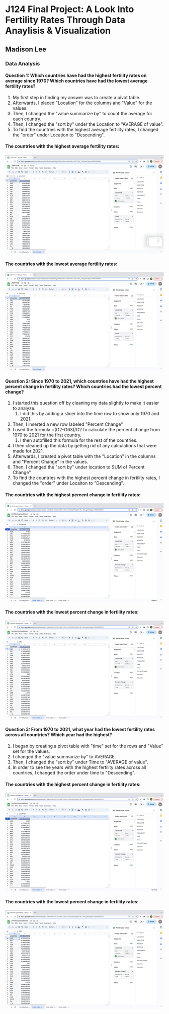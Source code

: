 # J124 Final Project: A Look Into Fertility Rates Through Data Anaylisis & Visualization 
## Madison Lee
### Data Analysis 
#### **Question 1: Which countries have had the highest fertility rates on average since 1970? Which countries have had the lowest average fertility rates?**
1. My first step in finding my answer was to create a pivot table.
2. Afterwards, I placed "Location" for the columns and "Value" for the values.
3. Then, I changed the "value summarize by" to count the average for each country.
4. Then, I changed the "sort by" under the Location to "AVERAGE of value". 
5. To find the countries with the highest average fertility rates, I changed the "order" under Location to "Descending".
#### The countries with the highest average fertility rates:
!['Screenshot','Pivot Table 1'](/1.1.png)   
#### The countries with the lowest average fertility rates:
!['Screenshot','Pivot Table 1'](/1.2.png)  
#### **Question 2: Since 1970 to 2021, which countries have had the highest percent change in fertility rates? Which countries had the lowest percent change?**
1. I started this question off by cleaning my data slightly to make it easier to analyze.
    1. I did this by adding a slicer into the time row to show only 1970 and 2021.
2. Then, I inserted a new row labeled "Percent Change"
3. I used the formula =(G2-G63)/G2 to calculate the percent change from 1970 to 2021 for the first country.
    1. I then autofilled this formula for the rest of the countries.
4. I then cleaned up the data by getting rid of any calculations that were made for 2021.
5. Afterwards, I created a pivot table with the "Location" in the columns and "Percent Change" in the values.
6. Then, I changed the "sort by" under location to SUM of Percent Change"
7. To find the countries with the highest percent change in fertility rates, I changed the "order" under Locaiton to "Descending".
#### The countries with the highest percent change in fertility rates:
!['Screenshot','Pivot Table 1'](/2.2.png)   
#### The countries with the lowest percent change in fertility rates:
!['Screenshot','Pivot Table 1'](/2..1.png)  
#### **Question 3: From 1970 to 2021, what year had the lowest fertility rates across all countries? Which year had the highest?**
1. I began by creating a pivot table with "time" set for the rows and "Value" set for the values.
2. I changed the "value summarize by" to AVERAGE.
3. Then, I changed the "sort by" under Time to "AVERAGE of value".
4. In order to see the years with the highest fertility rates across all countries, I changed the order under time to "Descending".
#### The countries with the highest percent change in fertility rates:
!['Screenshot','Pivot Table 1'](/2.2.png)   
#### The countries with the lowest percent change in fertility rates:
!['Screenshot','Pivot Table 1'](/2..1.png)  
#####
